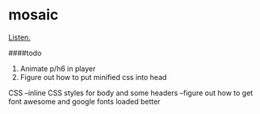 # mosaic
[Listen.](http://mosaicmusic.io/)

####todo
1.  Animate p/h6 in player
5.  Figure out how to put minified css into head


CSS
–inline CSS styles for body and some headers
–figure out how to get font awesome and google fonts loaded better
